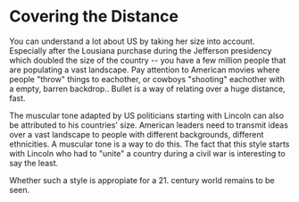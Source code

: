 # Covering the Distance

You can understand a lot about US by taking her size into account. Especially after the Lousiana purchase during the Jefferson presidency which doubled the size of the country -- you have a few million people that are populating a vast landscape. Pay attention to American movies where people "throw" things to eachother, or cowboys "shooting" eachother with a empty, barren backdrop.. Bullet is a way of relating over a huge distance, fast.

The muscular tone adapted by US politicians starting with Lincoln can also be attributed to his countries' size. American leaders need to transmit ideas over a vast landscape to people with different backgrounds, different ethnicities. A muscular tone is a way to do this. The fact that this style starts with Lincoln who had to "unite" a country during a civil war is interesting to say the least.

Whether such a style is appropiate for a 21. century world remains to be seen.
